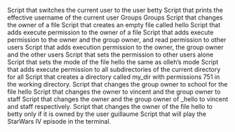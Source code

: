 Script that switches the current user to the user betty
Script that prints the effective username of the current user
Groups 
Groups
Script that changes the owner of a file
Script that creates an empty file called hello
Script that adds execute permission to the owner of a file
Script that adds execute permission to the owner and the group owner, and read permission to other users
Script that adds execution permission to the owner, the group owner and the other users
Script that sets the permission to other users alone
Script that sets the mode of the file hello the same as olleh’s mode
Script that adds execute permission to all subdirectories of the current directory for all
Script that creates a directory called my_dir with permissions 751 in the working directory.
Script that changes the group owner to school for the file hello
Script that changes the owner to vincent and the group owner to staff
Script that changes the owner and the group owner of _hello to vincent and staff respectively.
Script that changes the owner of the file hello to betty only if it is owned by the user guillaume
Script that will play the StarWars IV episode in the terminal.
